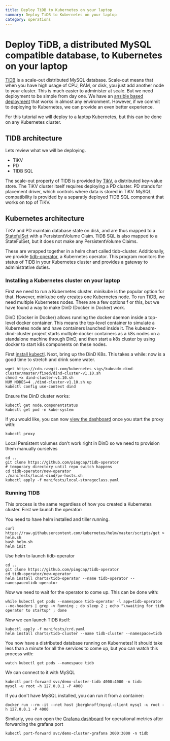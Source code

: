 ```yaml
---
title: Deploy TiDB to Kubernetes on your laptop
summary: Deploy TiDB to Kubernetes on your laptop
category: operations
---
```



# Deploy TiDB, a distributed MySQL compatible database, to Kubernetes on your laptop

[TiDB](www.pingcap.com) is a scale-out distributed MySQL database.
Scale-out means that when you have high usage of CPU, RAM, or disk, you just add another node to your cluster.
This is much easier to administer at scale. But we need deployment to be simple from day one. We have an [ansible based deployment]() that works in almost any environment. However, if we commit to deploying to Kubernetes, we can provide an even better experience.

For this tutorial we will deploy to a laptop Kubernetes, but this can be done on any Kubernetes cluster.


## TIDB architecture

Lets review what we will be deploying.

* TiKV
* PD
* TIDB SQL

The scale-out property of TIDB is provided by [TikV](), a distributed key-value store.
The TiKV cluster itself requires deploying a PD cluster. PD stands for placement driver, which controls where data is stored in TiKV.
MySQL compatibility is provided by a separatly deployed TIDB SQL component that works on top of TiKV.


## Kubernetes architecture

TiKV and PD maintain database state on disk, and are thus mapped to a [StatefulSet]() with a PersistentVolume Claim.
TiDB SQL is also mapped to a StateFulSet, but it does not make any PersistentVolume Claims.

These are wrapped together in a helm chart called tidb-cluster.
Additionally, we provide [tidb-operator](), a Kubernetes operator. This program monitors the status of TiDB in your Kubernetes cluster and provides a gateway to administrative duties.


### Installing a Kubernetes cluster on your laptop

First we need to run a Kubernetes cluster. minikube is the popular option for that. However, minikube only creates one Kubernetes node. To run TiDB, we need multiple Kubernetes nodes. There are a few options f
or this, but we have found a way to make DinD (Docker in Docker) work.

DinD (Docker in Docker) allows running the docker daemon inside a top-level docker container. This means the top-level container to simulate a Kubernetes node and have containers launched inside it. The kubeadm-
dind-cluster project starts multiple docker containers as a k8s nodes on a standalone machine through DinD, and then start a k8s cluster by using docker to start k8s components on these nodes.

First [install kubectl](https://kubernetes.io/docs/tasks/tools/install-kubectl/).
Next, bring up the DinD K8s. This takes a while: now is a good time to stretch and drink some water.

    wget https://cdn.rawgit.com/kubernetes-sigs/kubeadm-dind-cluster/master/fixed/dind-cluster-v1.10.sh
    chmod +x dind-cluster-v1.10.sh
    NUM_NODES=4 ./dind-cluster-v1.10.sh up
    kubectl config use-context dind

Ensure the DinD cluster works:

    kubectl get node,componentstatus
    kubectl get pod -n kube-system

If you would like, you can now [view the dashboard](http://localhost:8001/api/v1/namespaces/kube-system/services/kubernetes-dashboard/proxy/) once you start the proxy with:

    kubectl proxy

Local Persistent volumes don't work right in DinD so we need to provision them manually ourselves

    cd ..
    git clone https://github.com/pingcap/tidb-operator
    # temporary directory until repo switch happens
    cd tidb-operator/new-operator
    ./manifests/local-dind/pv-hosts.sh
    kubectl apply -f manifests/local-storageclass.yaml


### Running TIDB

This process is the same regardless of how you created a Kubernetes cluster. First we launch the operator:

You need to have helm installed and tiller running.

    curl https://raw.githubusercontent.com/kubernetes/helm/master/scripts/get > helm.sh
    bash helm.sh
    helm init


Use helm to launch tidb-operator

    cd ..
    git clone https://github.com/pingcap/tidb-operator
    cd tidb-operator/new-operator
    helm install charts/tidb-operator --name tidb-operator --namespace=tidb-operator

Now we need to wait for the operator to come up. This can be done with:

    while kubectl get pods --namespace tidb-operator -l app=tidb-operator --no-headers | grep -v Running ; do sleep 2 ; echo "\nwaiting for tidb operator to startup" ; done

Now we can launch TiDB itself:

    kubectl apply -f manifests/crd.yaml
    helm install charts/tidb-cluster --name tidb-cluster --namespace=tidb

You now have a distributed database running on Kubernetes! It should take less than a minute for all the services to come up, but you can watch this process with:

    watch kubectl get pods --namespace tidb

We can connect to it with MySQL

    kubectl port-forward svc/demo-cluster-tidb 4000:4000 -n tidb
    mysql -u root -h 127.0.0.1 -P 4000

If you don't have MySQL installed, you can run it from a container:

    docker run --rm -it --net host jbergknoff/mysql-client mysql -u root -h 127.0.0.1 -P 4000

Similarly, you can open the [Grafana dashboard](http://localhost:3000/dashboard/db/tidb-cluster-pd) for operational metrics after forwarding the grafana port

    kubectl port-forward svc/demo-cluster-grafana 3000:3000 -n tidb
